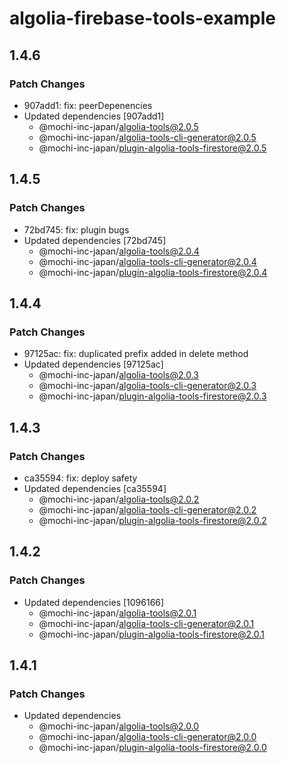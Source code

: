 # algolia-firebase-tools-example

## 1.4.6

### Patch Changes

- 907add1: fix: peerDepenencies
- Updated dependencies [907add1]
  - @mochi-inc-japan/algolia-tools@2.0.5
  - @mochi-inc-japan/algolia-tools-cli-generator@2.0.5
  - @mochi-inc-japan/plugin-algolia-tools-firestore@2.0.5

## 1.4.5

### Patch Changes

- 72bd745: fix: plugin bugs
- Updated dependencies [72bd745]
  - @mochi-inc-japan/algolia-tools@2.0.4
  - @mochi-inc-japan/algolia-tools-cli-generator@2.0.4
  - @mochi-inc-japan/plugin-algolia-tools-firestore@2.0.4

## 1.4.4

### Patch Changes

- 97125ac: fix: duplicated prefix added in delete method
- Updated dependencies [97125ac]
  - @mochi-inc-japan/algolia-tools@2.0.3
  - @mochi-inc-japan/algolia-tools-cli-generator@2.0.3
  - @mochi-inc-japan/plugin-algolia-tools-firestore@2.0.3

## 1.4.3

### Patch Changes

- ca35594: fix: deploy safety
- Updated dependencies [ca35594]
  - @mochi-inc-japan/algolia-tools@2.0.2
  - @mochi-inc-japan/algolia-tools-cli-generator@2.0.2
  - @mochi-inc-japan/plugin-algolia-tools-firestore@2.0.2

## 1.4.2

### Patch Changes

- Updated dependencies [1096166]
  - @mochi-inc-japan/algolia-tools@2.0.1
  - @mochi-inc-japan/algolia-tools-cli-generator@2.0.1
  - @mochi-inc-japan/plugin-algolia-tools-firestore@2.0.1

## 1.4.1

### Patch Changes

- Updated dependencies
  - @mochi-inc-japan/algolia-tools@2.0.0
  - @mochi-inc-japan/algolia-tools-cli-generator@2.0.0
  - @mochi-inc-japan/plugin-algolia-tools-firestore@2.0.0
